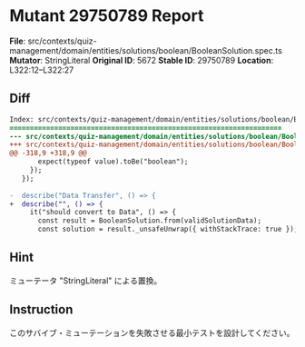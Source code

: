 # Mutant 29750789 Report

**File**: src/contexts/quiz-management/domain/entities/solutions/boolean/BooleanSolution.spec.ts
**Mutator**: StringLiteral
**Original ID**: 5672
**Stable ID**: 29750789
**Location**: L322:12–L322:27

## Diff

```diff
Index: src/contexts/quiz-management/domain/entities/solutions/boolean/BooleanSolution.spec.ts
===================================================================
--- src/contexts/quiz-management/domain/entities/solutions/boolean/BooleanSolution.spec.ts	original
+++ src/contexts/quiz-management/domain/entities/solutions/boolean/BooleanSolution.spec.ts	mutated #5672
@@ -318,9 +318,9 @@
       expect(typeof value).toBe("boolean");
     });
   });
 
-  describe("Data Transfer", () => {
+  describe("", () => {
     it("should convert to Data", () => {
       const result = BooleanSolution.from(validSolutionData);
       const solution = result._unsafeUnwrap({ withStackTrace: true });
```

## Hint

ミューテータ "StringLiteral" による置換。

## Instruction

このサバイブ・ミューテーションを失敗させる最小テストを設計してください。
